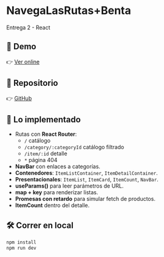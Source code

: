 # NavegaLasRutas+Benta

Entrega 2 - React

## 🚀 Demo
👉 [Ver online](https://juanmabenta.github.io/Proyecto.Reactjs/)

## 📂 Repositorio
👉 [GitHub](https://github.com/juanmabenta/Proyecto.Reactjs)

## 📌 Lo implementado
- Rutas con **React Router**:
  - `/` catálogo
  - `/category/:categoryId` catálogo filtrado
  - `/item/:id` detalle
  - `*` página 404
- **NavBar** con enlaces a categorías.
- **Contenedores**: `ItemListContainer`, `ItemDetailContainer`.
- **Presentacionales**: `ItemList`, `ItemCard`, `ItemCount`, `NavBar`.
- **useParams()** para leer parámetros de URL.
- **map + key** para renderizar listas.
- **Promesas con retardo** para simular fetch de productos.
- **ItemCount** dentro del detalle.

## 🛠️ Correr en local
```bash
npm install
npm run dev

